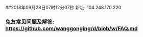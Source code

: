 ##2018年09月28日07时12分07秒 新址: 104.248.170.220
### 兔友常见问题及解答: https://github.com/wanggonging/d/blob/w/FAQ.md
